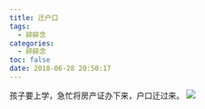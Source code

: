 ```yaml
---
title: 迁户口
tags:
  - 碎碎念
categories:
  - 碎碎念
toc: false
date: 2018-06-28 20:50:17
---
```


孩子要上学，急忙将房产证办下来，户口迁过来。
![](http://file.mspring.org/35432cb029ca7e8d0a4b39f557fe8e1c)

